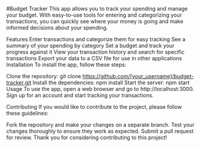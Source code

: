 #Budget Tracker
This app allows you to track your spending and manage your budget. With easy-to-use tools for entering and categorizing your transactions, you can quickly see where your money is going and make informed decisions about your spending.

Features
Enter transactions and categorize them for easy tracking
See a summary of your spending by category
Set a budget and track your progress against it
View your transaction history and search for specific transactions
Export your data to a CSV file for use in other applications
Installation
To install the app, follow these steps:

Clone the repository: git clone https://github.com/[your_username]/budget-tracker.git
Install the dependencies: npm install
Start the server: npm start
Usage
To use the app, open a web browser and go to http://localhost:3000. Sign up for an account and start tracking your transactions.

Contributing
If you would like to contribute to the project, please follow these guidelines:

Fork the repository and make your changes on a separate branch.
Test your changes thoroughly to ensure they work as expected.
Submit a pull request for review.
Thank you for considering contributing to this project!
